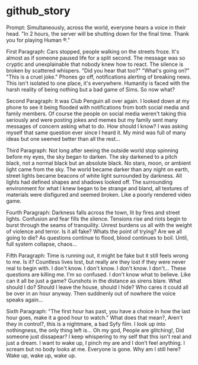 # github_story
Prompt: Simultaneously, across the world, everyone hears a voice in their head. "In 2 hours, the server will be shutting down for the final time. Thank you for playing Human ®." 

First Paragraph:
  Cars stopped, people walking on the streets froze. It's almost as if someone paused life for a split second. The message was so cryptic and unexplainable that nobody knew how to react. The silence is broken by scattered whispers. "Did you hear that too?" "What's going on?" "This is a cruel joke." Phones go off, notifications alerting of breaking news. This isn't isolated to one place, it's everywhere. Humanity is faced with the harsh reality of being nothing but a bad game of Sims. So now what? 

Second Paragraph:
  It was Club Penguin all over again. I looked down at my phone to see it being flooded with notifications from both social media and family members. Of course the people on social media weren't taking this seriously and were posting jokes and memes but my family sent many messages of concern asking what to do. How should I know? I was asking myself that same question ever since I heard it. My mind was full of many ideas but one seemed better than all the rest...

Third Paragraph:
  Not long after seeing the outside world stop spinning before my eyes, the sky began to darken. The sky darkened to a pitch black, not a normal black but an absolute black. No stars, moon, or ambient light came from the sky. The world became darker than any night on earth, street lights became beacons of white light surrounded by darkness. All lights had defined shapes and shadows looked off. The surrounding environment for what I knew began to be strange and bland, all textures of materials were disfigured and seemed broken. Like a poorly rendered video game.

Fourth Paragraph:
  Darkness falls across the town, lit by fires and street lights. Confusion and fear fills the slience. Tensions rise and riots begin to burst through the seams of tranquility. Unrest burdens us all with the weight of violence and terror. Is it all fake? Whats the point of trying? Are we all going to die? As questions continue to flood, blood continues to boil. Until, full system collapse, chaos...  

Fifth Paragraph:
  Time is running out, it might be fake but it still feels wrong to me. Is it? Countless lives lost, but really are they lost if they were never real to begin with. I don't know. I don't know. I don't know. I don't... These questions are killing me. I'm so confused. I don't know what to believe. Like can it all be just a game? Gunshots in the distance as sirens blare. What should I do? Should I leave the house, should I hide? Who cares it could all be over in an hour anyway. Then suddnenly out of nowhere the voice speaks again...

Sixth Paragraph:
  "The first hour has past, you have a choice in how the last hour goes, make it a good hour to watch."  What does that mean?, Aren't they in control?, this is a nightmare, a bad Syfy film. I look up into nothingness, the only thing left is... Oh my god, People are glitching!, Did someone just dissapear? I keep whispering to my self that this isn't real and just a dream. I want to wake up, I pinch my are and I don't feel anything. I scream but no body looks at me. Everyone is gone. Why am I still here? Wake up, wake up, wake up.  
